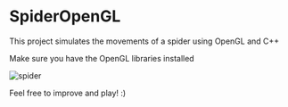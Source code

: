 # SpiderOpenGL
This project simulates the movements of a spider using OpenGL and C++

Make sure you have the OpenGL libraries installed

![spider](https://user-images.githubusercontent.com/21102697/42157938-eaae1eae-7de6-11e8-9c07-dcd328bb10f8.png)

Feel free to improve and play! :)
			
